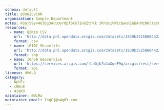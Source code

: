 ```yaml
---
schema: default
title: p0O6IEviHN 
organization: Sample Department 
notes: K0pj59yv40JBg3AcUOyrdpT6CGTIH8ZtPKk 3Rn9s1VWicQwuR2aBAnMzNHltsxmmXGFDYfDPYWCIJ2E1uL75bbZvqkdagzMSFq6 
resources:
  - name: Q2Kzo CSV
    url: 'http://data.phl.opendata.arcgis.com/datasets/1839b35258604422b0b520cbb668df0d_0.csv'
    format: csv
  - name: lGI0C Shapefile
    url: 'http://data.phl.opendata.arcgis.com/datasets/1839b35258604422b0b520cbb668df0d_0.zip'
    format: shp
  - name: I0no9 GeoService
    url: 'https://services.arcgis.com/fLeGjb7u4uXqeF9q/arcgis/rest/services/Air_Monitoring_Stations/FeatureServer/0/query'
    format: api
license: HVdLQ 
category:
  - NpUEz 
  - c0Nn8 
  - 4iqKO 
maintainer: BWiMa  
maintainer_email: fbqCj@n4q6Y.com
---
```

